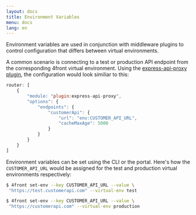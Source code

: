 ```yaml
---
layout: docs
title: Environment Variables
menu: docs
lang: en
---
```


Environment variables are used in conjunction with middleware plugins to control configuration that differs between virtual environments.

A common scenario is connecting to a test or production API endpoint from the corresponding 4front virtual environment. Using the [express-api-proxy plugin](docs/plugins/express-api-proxy), the configuration would look similiar to this:

~~~js
router: [
	{
		"module: "plugin:express-api-proxy",
		"options": {
			"endpoints": {
				"customerApi": {
					"url": "env:CUSTOMER_API_URL",
					"cacheMaxAge": 5000
				}
			}
		}	
	}
]
~~~

Environment variables can be set using the CLI or the portal. Here's how the `CUSTOMER_API_URL` would be assigned for the test and production virtual environments respectively:

~~~sh
$ 4front set-env --key CUSTOMER_API_URL --value \
 "https://test.customerapi.com" --virtual-env test
~~~

~~~sh
$ 4front set-env --key CUSTOMER_API_URL --value \
 "https://customerapi.com" --virtual-env production
~~~



